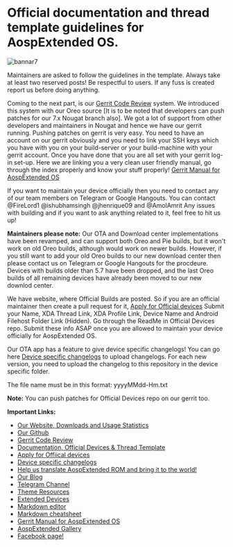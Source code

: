 # **Official documentation and thread template guidelines for AospExtended OS.**


![bannar7](https://user-images.githubusercontent.com/16361700/35181477-49f85b56-fde8-11e7-80f7-028639417690.png)





Maintainers are asked to follow the guidelines in the template. Always take at least two reserved posts! Be respectful to users. If any fuss is created report us before doing anything.

Coming to the next part, is our [Gerrit Code Review](http://gerrit.aospextended.com/) system. We introduced this system with our Oreo source [It is to be noted that developers can push patches for our 7.x Nougat branch also]. We got a lot of support from other developers and maintainers in Nougat and hence we have our gerrit running.
Pushing patches on gerrit is very easy. You need to have an account on our gerrit obviously and you need to link your SSH keys which you have with you on your build-server or your build-machine with your gerrit account. Once you have done that you are all set with your gerrit log-in set-up.
Here we are linking you a very clean user friendly manual, go through the index properly and know your stuff properly! [Gerrit Manual for AospExtended OS](http://gerrit.aospextended.com/Documentation/intro-user.html)

If you want to maintain your device officially then you need to contact any of our team members on Telegram or Google Hangouts. You can contact @FireLord1 @ishubhamsingh @jhenrique09 and @AmolAmrit Any issues with building and if you want to ask anything related to it, feel free to hit us up!

**Maintainers please note:** Our OTA and Download center implementations have been revamped, and can support both Oreo and Pie builds, but it won't work on old Oreo builds, although would work on newer builds. However, if you still want to add your old Oreo builds to our new download center then please contact us on Telegram or Google Hangouts for the procdeure. Devices with builds older than 5.7 have been dropped, and the last Oreo builds of all remaining devices have already been moved to our new downlod center.

We have website, where Official Builds are posted. So if you are an official maintainer then create a pull request for it, [Apply for Official devices](https://github.com/AospExtended/official_devices)  Submit your Name, XDA Thread Link, XDA Profile Link, Device Name and Android Filehost Folder Link (Hidden). Go through the ReadMe in Official Devices repo. Submit these info ASAP once you are allowed to maintain your device officially for AospExtended OS.

Our OTA app has a feature to give device specific changelogs! You can go here [Device specific changelogs](https://github.com/AospExtended-Devices/Changelogs) to upload changelogs. For each new version, you need to upload the changelog to this repository in the device specific folder.

The file name must be in this format: yyyyMMdd-Hm.txt

**Note:** You can push patches for Official Devices repo on our gerrit too.

**Important Links:**

- [Our Website, Downloads and Usage Statistics](http://www.aospextended.com/) 
- [Our Github](https://github.com/AospExtended/)  
- [Gerrit Code Review](http://gerrit.aospextended.com/) 
- [Documentation, Official Devices & Thread Template](https://github.com/AospExtended/Documentation_and_thread-template/) 
- [Apply for Offiical devices](https://github.com/AospExtended/official_devices) 
- [Device specific changelogs](https://github.com/AospExtended-Devices/Changelogs)
- [Help us translate AospExtended ROM and bring it to the world!](http://translate.aospextended.com/)
- [Our Blog](https://blog.aospextended.com/)
- [Telegram Channel](https://telegram.me/aospextended/) 
- [Theme Resources](https://github.com/AospExtended/AEX-Scripts/) 
- [Extended Devices](https://github.com/AospExtended-devices/) 
- [Markdown editor ](http://dillinger.io/) 
- [Markdown cheatsheet ](https://github.com/adam-p/markdown-here/wiki/Markdown-Cheatsheet) 
- [Gerrit Manual for AospExtended OS](http://gerrit.aospextended.com/Documentation/intro-user.html) 
- [AospExtended Gallery](https://aospextended.imgur.com/) 
- [Facebook page!](https://www.facebook.com/aospextended/) 
